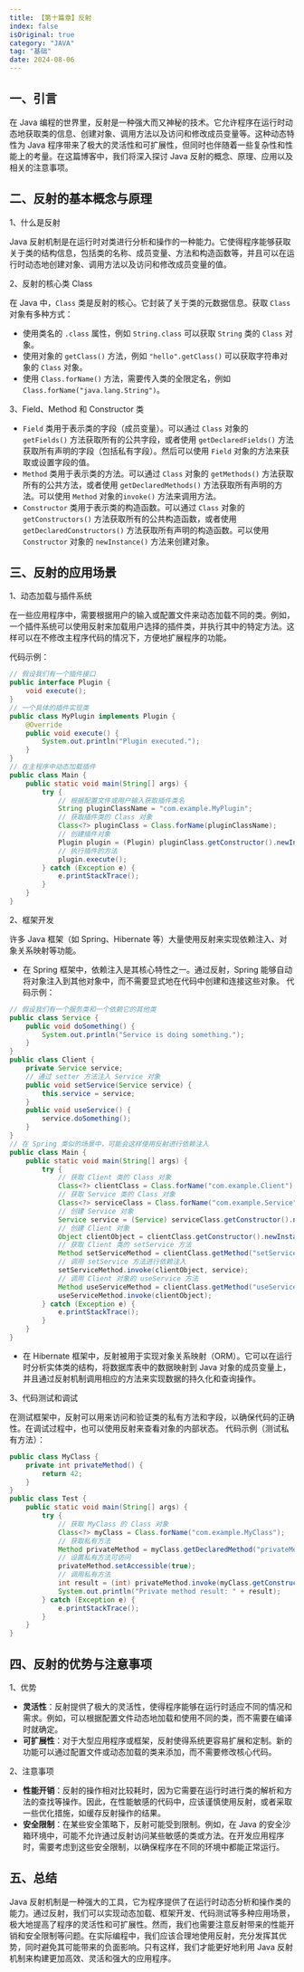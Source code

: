 ```yaml
---
title: 【第十篇章】反射
index: false
isOriginal: true
category: "JAVA"
tag: "基础"
date: 2024-08-06
---
```


## 一、引言

在 Java 编程的世界里，反射是一种强大而又神秘的技术。它允许程序在运行时动态地获取类的信息、创建对象、调用方法以及访问和修改成员变量等。这种动态特性为 Java 程序带来了极大的灵活性和可扩展性，但同时也伴随着一些复杂性和性能上的考量。在这篇博客中，我们将深入探讨 Java 反射的概念、原理、应用以及相关的注意事项。

## 二、反射的基本概念与原理

1、什么是反射

Java 反射机制是在运行时对类进行分析和操作的一种能力。它使得程序能够获取关于类的结构信息，包括类的名称、成员变量、方法和构造函数等，并且可以在运行时动态地创建对象、调用方法以及访问和修改成员变量的值。

2、反射的核心类 Class

在 Java 中，`Class` 类是反射的核心。它封装了关于类的元数据信息。获取 `Class` 对象有多种方式：

- 使用类名的 `.class` 属性，例如 `String.class` 可以获取 `String` 类的 `Class` 对象。
- 使用对象的 `getClass()` 方法，例如 `"hello".getClass()` 可以获取字符串对象的 `Class` 对象。
- 使用 `Class.forName()` 方法，需要传入类的全限定名，例如 `Class.forName("java.lang.String")`。

3、Field、Method 和 Constructor 类

- `Field` 类用于表示类的字段（成员变量）。可以通过 `Class` 对象的 `getFields()` 方法获取所有的公共字段，或者使用 `getDeclaredFields()` 方法获取所有声明的字段（包括私有字段）。然后可以使用 `Field` 对象的方法来获取或设置字段的值。
- `Method` 类用于表示类的方法。可以通过 `Class` 对象的 `getMethods()` 方法获取所有的公共方法，或者使用 `getDeclaredMethods()` 方法获取所有声明的方法。可以使用 `Method` 对象的`invoke()` 方法来调用方法。
- `Constructor` 类用于表示类的构造函数。可以通过 `Class` 对象的 `getConstructors()` 方法获取所有的公共构造函数，或者使用 `getDeclaredConstructors()` 方法获取所有声明的构造函数。可以使用 `Constructor` 对象的 `newInstance()` 方法来创建对象。

## 三、反射的应用场景

1、动态加载与插件系统

在一些应用程序中，需要根据用户的输入或配置文件来动态加载不同的类。例如，一个插件系统可以使用反射来加载用户选择的插件类，并执行其中的特定方法。这样可以在不修改主程序代码的情况下，方便地扩展程序的功能。

代码示例：
```java
// 假设我们有一个插件接口
public interface Plugin {
    void execute();
}
// 一个具体的插件实现类
public class MyPlugin implements Plugin {
    @Override
    public void execute() {
        System.out.println("Plugin executed.");
    }
}
// 在主程序中动态加载插件
public class Main {
    public static void main(String[] args) {
        try {
            // 根据配置文件或用户输入获取插件类名
            String pluginClassName = "com.example.MyPlugin";
            // 获取插件类的 Class 对象
            Class<?> pluginClass = Class.forName(pluginClassName);
            // 创建插件对象
            Plugin plugin = (Plugin) pluginClass.getConstructor().newInstance();
            // 执行插件的方法
            plugin.execute();
        } catch (Exception e) {
            e.printStackTrace();
        }
    }
}
```

2、框架开发

许多 Java 框架（如 Spring、Hibernate 等）大量使用反射来实现依赖注入、对象关系映射等功能。

- 在 Spring 框架中，依赖注入是其核心特性之一。通过反射，Spring 能够自动将对象注入到其他对象中，而不需要显式地在代码中创建和连接这些对象。
代码示例：
```java
// 假设我们有一个服务类和一个依赖它的其他类
public class Service {
    public void doSomething() {
        System.out.println("Service is doing something.");
    }
}
public class Client {
    private Service service;
    // 通过 setter 方法注入 Service 对象
    public void setService(Service service) {
        this.service = service;
    }
    public void useService() {
        service.doSomething();
    }
}
// 在 Spring 类似的场景中，可能会这样使用反射进行依赖注入
public class Main {
    public static void main(String[] args) {
        try {
            // 获取 Client 类的 Class 对象
            Class<?> clientClass = Class.forName("com.example.Client");
            // 获取 Service 类的 Class 对象
            Class<?> serviceClass = Class.forName("com.example.Service");
            // 创建 Service 对象
            Service service = (Service) serviceClass.getConstructor().newInstance();
            // 创建 Client 对象
            Object clientObject = clientClass.getConstructor().newInstance();
            // 获取 Client 类的 setService 方法
            Method setServiceMethod = clientClass.getMethod("setService", Service.class);
            // 调用 setService 方法进行依赖注入
            setServiceMethod.invoke(clientObject, service);
            // 调用 Client 对象的 useService 方法
            Method useServiceMethod = clientClass.getMethod("useService");
            useServiceMethod.invoke(clientObject);
        } catch (Exception e) {
            e.printStackTrace();
        }
    }
}
```
- 在 Hibernate 框架中，反射被用于实现对象关系映射（ORM）。它可以在运行时分析实体类的结构，将数据库表中的数据映射到 Java 对象的成员变量上，并且通过反射机制调用相应的方法来实现数据的持久化和查询操作。

3、代码测试和调试

在测试框架中，反射可以用来访问和验证类的私有方法和字段，以确保代码的正确性。在调试过程中，也可以使用反射来查看对象的内部状态。
代码示例（测试私有方法）：
```java
public class MyClass {
    private int privateMethod() {
        return 42;
    }
}
public class Test {
    public static void main(String[] args) {
        try {
            // 获取 MyClass 的 Class 对象
            Class<?> myClass = Class.forName("com.example.MyClass");
            // 获取私有方法
            Method privateMethod = myClass.getDeclaredMethod("privateMethod");
            // 设置私有方法可访问
            privateMethod.setAccessible(true);
            // 调用私有方法
            int result = (int) privateMethod.invoke(myClass.getConstructor().newInstance());
            System.out.println("Private method result: " + result);
        } catch (Exception e) {
            e.printStackTrace();
        }
    }
}
```

## 四、反射的优势与注意事项

1、优势
- **灵活性**：反射提供了极大的灵活性，使得程序能够在运行时适应不同的情况和需求。例如，可以根据配置文件动态地加载和使用不同的类，而不需要在编译时就确定。
- **可扩展性**：对于大型应用程序或框架，反射使得系统更容易扩展和定制。新的功能可以通过配置文件或动态加载的类来添加，而不需要修改核心代码。

2、注意事项
- **性能开销**：反射的操作相对比较耗时，因为它需要在运行时进行类的解析和方法的查找等操作。因此，在性能敏感的代码中，应该谨慎使用反射，或者采取一些优化措施，如缓存反射操作的结果。
- **安全限制**：在某些安全策略下，反射可能受到限制。例如，在 Java 的安全沙箱环境中，可能不允许通过反射访问某些敏感的类或方法。在开发应用程序时，需要考虑到这些安全限制，以确保程序在不同的环境中都能正常运行。

## 五、总结
Java 反射机制是一种强大的工具，它为程序提供了在运行时动态分析和操作类的能力。通过反射，我们可以实现动态加载、框架开发、代码测试等多种应用场景，极大地提高了程序的灵活性和可扩展性。然而，我们也需要注意反射带来的性能开销和安全限制等问题。在实际编程中，我们应该合理地使用反射，充分发挥其优势，同时避免其可能带来的负面影响。只有这样，我们才能更好地利用 Java 反射机制来构建更加高效、灵活和强大的应用程序。